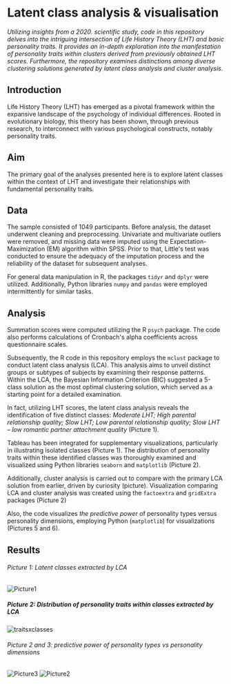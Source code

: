 # Latent class analysis & visualisation 


*Utilizing insights from a 2020. scientific study, code in this repository delves into the intriguing intersection of Life History Theory (LHT) and basic personality traits. It provides an in-depth exploration into the manifestation of personality traits within clusters derived from previously obtained LHT scores. Furthermore, the repository examines distinctions among diverse clustering solutions generated by latent class analysis and cluster analysis.*


## Introduction

Life History Theory (LHT) has emerged as a pivotal framework within the expansive landscape of the psychology of individual differences. Rooted in evolutionary biology, this theory has been shown, through previous research, to interconnect with various psychological constructs, notably personality traits.

## Aim

The primary goal of the analyses presented here is to explore latent classes within the context of LHT and investigate their relationships with fundamental personality traits. 


## Data

The sample consisted of 1049 participants. Before analysis, the dataset underwent cleaning and preprocessing. Univariate and multivariate outliers were removed, and missing data were imputed using the Expectation-Maximization (EM) algorithm within SPSS. Prior to that, Little's test was conducted to ensure the adequacy of the imputation process and the reliability of the dataset for subsequent analyses. 

For general data manipulation in R, the packages `tidyr` and `dplyr` were utilized. Additionally, Python libraries `numpy` and `pandas` were employed intermittently for similar tasks.

## Analysis 

Summation scores were computed utilizing the R `psych` package. The code also performs calculations of Cronbach's alpha coefficients across questionnaire scales.

Subsequently, the R code in this repository employs the `mclust` package to conduct latent class analysis (LCA). This analysis aims to unveil distinct groups or subtypes of subjects by examining their response patterns. Within the LCA, the Bayesian Information Criterion (BIC) suggested a 5-class solution as the most optimal clustering solution, which served as a starting point for a detailed examination.

In fact, utilizing LHT scores, the latent class analysis reveals the identification of five distinct classes: *Moderate LHT; High parental relationship quality; Slow LHT; Low parental relationship quality; Slow LHT – low romantic partner attachment quality* (Picture 1).

Tableau has been integrated for supplementary visualizations, particularly in illustrating isolated classes (Picture 1). The distribution of personality traits within these identified classes was thoroughly examined and visualized using Python libraries `seaborn` and `matplotlib` (Picture 2). 

Additionally, cluster analysis is carried out to compare with the primary LCA solution from earlier, driven by curiosity (picture). Visualization comparing LCA and cluster analysis was created using the `factoextra` and `gridExtra` packages (Picture 2)



Also, the code visualizes *the predictive power* of personality types versus personality dimensions, employing Python (`matplotlib`) for visualizations (Pictures 5 and 6). 


## Results
###### Picture 1: Latent classes extracted by LCA
![Picture1](https://github.com/makilezx/Latent-class-analysis-visualisation-Life-history-theory/assets/50851469/77463bcb-8631-40fc-a2bd-aed9d552b052)

##### Picture 2: Distribution of personality traits within classes extracted by LCA
![traitsxclasses](https://github.com/makilezx/Latent-class-analysis-visualisation-Life-history-theory/assets/50851469/36cd57fe-8f54-4c8a-9f21-7babfe8c53ce)

###### Picture 2 and 3: predictive power of personality types vs personality dimensions
![Picture3](https://github.com/makilezx/Latent-class-analysis-visualisation-Life-history-theory/assets/50851469/1bfbd184-0994-41d1-b6a9-47cb1221a42b)
![Picture2](https://github.com/makilezx/Latent-class-analysis-visualisation-Life-history-theory/assets/50851469/f63f1c01-f030-4f6e-b7fd-095c0e3defb2)

